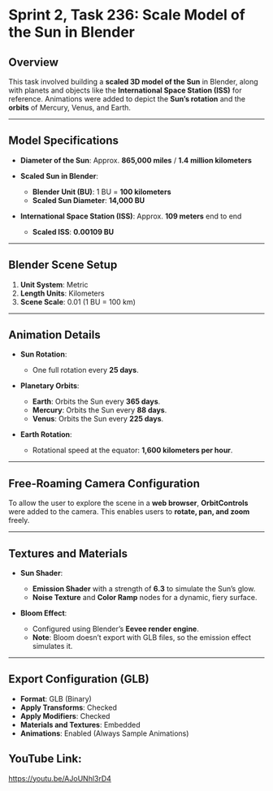 # Sprint 2, Task 236: Scale Model of the Sun in Blender

## Overview
This task involved building a **scaled 3D model of the Sun** in Blender, along with planets and objects like the **International Space Station (ISS)** for reference. Animations were added to depict the **Sun’s rotation** and the **orbits** of Mercury, Venus, and Earth.

---

## Model Specifications
- **Diameter of the Sun**: Approx. **865,000 miles** / **1.4 million kilometers**  
- **Scaled Sun in Blender**:  
  - **Blender Unit (BU)**: 1 BU = **100 kilometers**  
  - **Scaled Sun Diameter**: **14,000 BU**

- **International Space Station (ISS)**: Approx. **109 meters** end to end  
  - **Scaled ISS**: **0.00109 BU**

---

## Blender Scene Setup
1. **Unit System**: Metric  
2. **Length Units**: Kilometers  
3. **Scene Scale**: 0.01 (1 BU = 100 km)

---

## Animation Details
- **Sun Rotation**:  
  - One full rotation every **25 days**.

- **Planetary Orbits**:
  - **Earth**: Orbits the Sun every **365 days**.
  - **Mercury**: Orbits the Sun every **88 days**.
  - **Venus**: Orbits the Sun every **225 days**.

- **Earth Rotation**:  
  - Rotational speed at the equator: **1,600 kilometers per hour**.

---

## Free-Roaming Camera Configuration
To allow the user to explore the scene in a **web browser**, **OrbitControls** were added to the camera. This enables users to **rotate, pan, and zoom** freely.

---

## Textures and Materials
- **Sun Shader**:
  - **Emission Shader** with a strength of **6.3** to simulate the Sun’s glow.
  - **Noise Texture** and **Color Ramp** nodes for a dynamic, fiery surface.

- **Bloom Effect**:
  - Configured using Blender’s **Eevee render engine**.
  - **Note**: Bloom doesn’t export with GLB files, so the emission effect simulates it.

---

## Export Configuration (GLB)
- **Format**: GLB (Binary)
- **Apply Transforms**: Checked
- **Apply Modifiers**: Checked  
- **Materials and Textures**: Embedded  
- **Animations**: Enabled (Always Sample Animations)


## YouTube Link:  
https://youtu.be/AJoUNhl3rD4